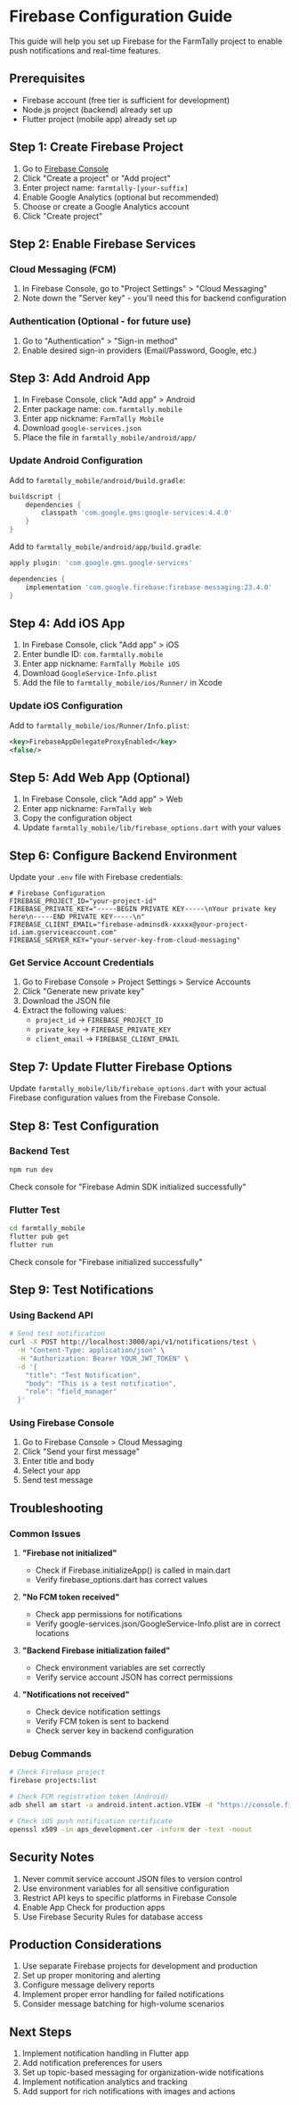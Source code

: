 # Firebase Configuration Guide

This guide will help you set up Firebase for the FarmTally project to enable push notifications and real-time features.

## Prerequisites

- Firebase account (free tier is sufficient for development)
- Node.js project (backend) already set up
- Flutter project (mobile app) already set up

## Step 1: Create Firebase Project

1. Go to [Firebase Console](https://console.firebase.google.com/)
2. Click "Create a project" or "Add project"
3. Enter project name: `farmtally-[your-suffix]`
4. Enable Google Analytics (optional but recommended)
5. Choose or create a Google Analytics account
6. Click "Create project"

## Step 2: Enable Firebase Services

### Cloud Messaging (FCM)
1. In Firebase Console, go to "Project Settings" > "Cloud Messaging"
2. Note down the "Server key" - you'll need this for backend configuration

### Authentication (Optional - for future use)
1. Go to "Authentication" > "Sign-in method"
2. Enable desired sign-in providers (Email/Password, Google, etc.)

## Step 3: Add Android App

1. In Firebase Console, click "Add app" > Android
2. Enter package name: `com.farmtally.mobile`
3. Enter app nickname: `FarmTally Mobile`
4. Download `google-services.json`
5. Place the file in `farmtally_mobile/android/app/`

### Update Android Configuration

Add to `farmtally_mobile/android/build.gradle`:
```gradle
buildscript {
    dependencies {
        classpath 'com.google.gms:google-services:4.4.0'
    }
}
```

Add to `farmtally_mobile/android/app/build.gradle`:
```gradle
apply plugin: 'com.google.gms.google-services'

dependencies {
    implementation 'com.google.firebase:firebase-messaging:23.4.0'
}
```

## Step 4: Add iOS App

1. In Firebase Console, click "Add app" > iOS
2. Enter bundle ID: `com.farmtally.mobile`
3. Enter app nickname: `FarmTally Mobile iOS`
4. Download `GoogleService-Info.plist`
5. Add the file to `farmtally_mobile/ios/Runner/` in Xcode

### Update iOS Configuration

Add to `farmtally_mobile/ios/Runner/Info.plist`:
```xml
<key>FirebaseAppDelegateProxyEnabled</key>
<false/>
```

## Step 5: Add Web App (Optional)

1. In Firebase Console, click "Add app" > Web
2. Enter app nickname: `FarmTally Web`
3. Copy the configuration object
4. Update `farmtally_mobile/lib/firebase_options.dart` with your values

## Step 6: Configure Backend Environment

Update your `.env` file with Firebase credentials:

```env
# Firebase Configuration
FIREBASE_PROJECT_ID="your-project-id"
FIREBASE_PRIVATE_KEY="-----BEGIN PRIVATE KEY-----\nYour private key here\n-----END PRIVATE KEY-----\n"
FIREBASE_CLIENT_EMAIL="firebase-adminsdk-xxxxx@your-project-id.iam.gserviceaccount.com"
FIREBASE_SERVER_KEY="your-server-key-from-cloud-messaging"
```

### Get Service Account Credentials

1. Go to Firebase Console > Project Settings > Service Accounts
2. Click "Generate new private key"
3. Download the JSON file
4. Extract the following values:
   - `project_id` → `FIREBASE_PROJECT_ID`
   - `private_key` → `FIREBASE_PRIVATE_KEY`
   - `client_email` → `FIREBASE_CLIENT_EMAIL`

## Step 7: Update Flutter Firebase Options

Update `farmtally_mobile/lib/firebase_options.dart` with your actual Firebase configuration values from the Firebase Console.

## Step 8: Test Configuration

### Backend Test
```bash
npm run dev
```

Check console for "Firebase Admin SDK initialized successfully"

### Flutter Test
```bash
cd farmtally_mobile
flutter pub get
flutter run
```

Check console for "Firebase initialized successfully"

## Step 9: Test Notifications

### Using Backend API
```bash
# Send test notification
curl -X POST http://localhost:3000/api/v1/notifications/test \
  -H "Content-Type: application/json" \
  -H "Authorization: Bearer YOUR_JWT_TOKEN" \
  -d '{
    "title": "Test Notification",
    "body": "This is a test notification",
    "role": "field_manager"
  }'
```

### Using Firebase Console
1. Go to Firebase Console > Cloud Messaging
2. Click "Send your first message"
3. Enter title and body
4. Select your app
5. Send test message

## Troubleshooting

### Common Issues

1. **"Firebase not initialized"**
   - Check if Firebase.initializeApp() is called in main.dart
   - Verify firebase_options.dart has correct values

2. **"No FCM token received"**
   - Check app permissions for notifications
   - Verify google-services.json/GoogleService-Info.plist are in correct locations

3. **"Backend Firebase initialization failed"**
   - Check environment variables are set correctly
   - Verify service account JSON has correct permissions

4. **"Notifications not received"**
   - Check device notification settings
   - Verify FCM token is sent to backend
   - Check server key in backend configuration

### Debug Commands

```bash
# Check Firebase project
firebase projects:list

# Check FCM registration token (Android)
adb shell am start -a android.intent.action.VIEW -d "https://console.firebase.google.com/project/YOUR_PROJECT_ID/notification/compose"

# Check iOS push notification certificate
openssl x509 -in aps_development.cer -inform der -text -noout
```

## Security Notes

1. Never commit service account JSON files to version control
2. Use environment variables for all sensitive configuration
3. Restrict API keys to specific platforms in Firebase Console
4. Enable App Check for production apps
5. Use Firebase Security Rules for database access

## Production Considerations

1. Use separate Firebase projects for development and production
2. Set up proper monitoring and alerting
3. Configure message delivery reports
4. Implement proper error handling for failed notifications
5. Consider message batching for high-volume scenarios

## Next Steps

1. Implement notification handling in Flutter app
2. Add notification preferences for users
3. Set up topic-based messaging for organization-wide notifications
4. Implement notification analytics and tracking
5. Add support for rich notifications with images and actions